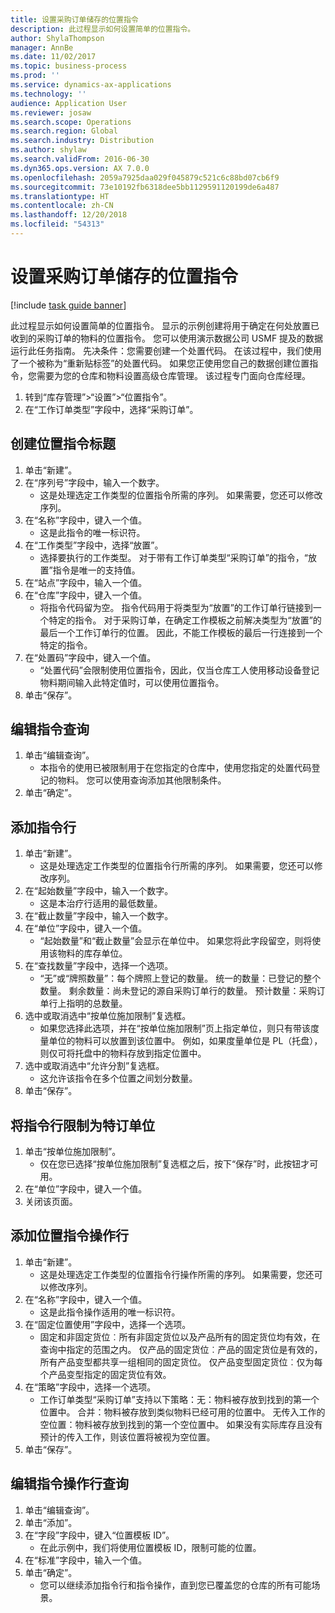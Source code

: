 ```yaml
---
title: 设置采购订单储存的位置指令
description: 此过程显示如何设置简单的位置指令。
author: ShylaThompson
manager: AnnBe
ms.date: 11/02/2017
ms.topic: business-process
ms.prod: ''
ms.service: dynamics-ax-applications
ms.technology: ''
audience: Application User
ms.reviewer: josaw
ms.search.scope: Operations
ms.search.region: Global
ms.search.industry: Distribution
ms.author: shylaw
ms.search.validFrom: 2016-06-30
ms.dyn365.ops.version: AX 7.0.0
ms.openlocfilehash: 2059a7925daa029f045879c521c6c88bd07cb6f9
ms.sourcegitcommit: 73e10192fb6318dee5bb1129591120199de6a487
ms.translationtype: HT
ms.contentlocale: zh-CN
ms.lasthandoff: 12/20/2018
ms.locfileid: "54313"
---
```

# <a name="set-up-a-location-directive-for-purchase-order-put-away"></a>设置采购订单储存的位置指令

[!include [task guide banner](../../includes/task-guide-banner.md)]

此过程显示如何设置简单的位置指令。 显示的示例创建将用于确定在何处放置已收到的采购订单的物料的位置指令。 您可以使用演示数据公司 USMF 提及的数据运行此任务指南。 先决条件：您需要创建一个处置代码。 在该过程中，我们使用了一个被称为“重新贴标签”的处置代码。 如果您正使用您自己的数据创建位置指令，您需要为您的仓库和物料设置高级仓库管理。  该过程专门面向仓库经理。

1. 转到“库存管理”>“设置”>“位置指令”。
2. 在“工作订单类型”字段中，选择“采购订单”。

## <a name="create-a-location-directive-header"></a>创建位置指令标题
1. 单击“新建”。
2. 在“序列号”字段中，输入一个数字。
    * 这是处理选定工作类型的位置指令所需的序列。 如果需要，您还可以修改序列。  
3. 在“名称”字段中，键入一个值。
    * 这是此指令的唯一标识符。  
4. 在“工作类型”字段中，选择“放置”。
    * 选择要执行的工作类型。 对于带有工作订单类型“采购订单”的指令，“放置”指令是唯一的支持值。  
5. 在“站点”字段中，输入一个值。
6. 在“仓库”字段中，键入一个值。
    * 将指令代码留为空。  指令代码用于将类型为“放置”的工作订单行链接到一个特定的指令。 对于采购订单，在确定工作模板之前解决类型为“放置”的最后一个工作订单行的位置。 因此，不能工作模板的最后一行连接到一个特定的指令。   
7. 在“处置码”字段中，键入一个值。
    * “处置代码”会限制使用位置指令，因此，仅当仓库工人使用移动设备登记物料期间输入此特定值时，可以使用位置指令。  
8. 单击“保存”。

## <a name="edit-the-query-for-directive"></a>编辑指令查询
1. 单击“编辑查询”。
    * 本指令的使用已被限制用于在您指定的仓库中，使用您指定的处置代码登记的物料。 您可以使用查询添加其他限制条件。  
2. 单击“确定”。

## <a name="add-directive-lines"></a>添加指令行
1. 单击“新建”。
    * 这是处理选定工作类型的位置指令行所需的序列。 如果需要，您还可以修改序列。  
2. 在“起始数量”字段中，输入一个数字。
    * 这是本治疗行适用的最低数量。  
3. 在“截止数量”字段中，输入一个数字。
4. 在“单位”字段中，键入一个值。
    * “起始数量”和“截止数量”会显示在单位中。 如果您将此字段留空，则将使用该物料的库存单位。  
5. 在“查找数量”字段中，选择一个选项。
    * “无”或“牌照数量”：每个牌照上登记的数量。 统一的数量：已登记的整个数量。 剩余数量：尚未登记的源自采购订单行的数量。 预计数量：采购订单行上指明的总数量。  
6. 选中或取消选中“按单位施加限制”复选框。
    * 如果您选择此选项，并在“按单位施加限制”页上指定单位，则只有带该度量单位的物料可以放置到该位置中。 例如，如果度量单位是 PL（托盘），则仅可将托盘中的物料存放到指定位置中。  
7. 选中或取消选中“允许分割”复选框。
    * 这允许该指令在多个位置之间划分数量。  
8. 单击“保存”。

## <a name="restrict-the-directive-line-to-a-specific-unit"></a>将指令行限制为特订单位
1. 单击“按单位施加限制”。
    * 仅在您已选择“按单位施加限制”复选框之后，按下“保存”时，此按钮才可用。  
2. 在“单位”字段中，键入一个值。
3. 关闭该页面。

## <a name="add-a-location-directive-action-line"></a>添加位置指令操作行
1. 单击“新建”。
    * 这是处理选定工作类型的位置指令行操作所需的序列。 如果需要，您还可以修改序列。  
2. 在“名称”字段中，键入一个值。
    * 这是此指令操作适用的唯一标识符。  
3. 在“固定位置使用”字段中，选择一个选项。
    * 固定和非固定货位︰所有非固定货位以及产品所有的固定货位均有效，在查询中指定的范围之内。  仅产品的固定货位︰产品的固定货位是有效的，所有产品变型都共享一组相同的固定货位。 仅产品变型固定货位︰仅为每个产品变型指定的固定货位有效。  
4. 在“策略”字段中，选择一个选项。
    * 工作订单类型“采购订单”支持以下策略：无：物料被存放到找到的第一个位置中。 合并：物料被存放到类似物料已经可用的位置中。 无传入工作的空位置：物料被存放到找到的第一个空位置中。 如果没有实际库存且没有预计的传入工作，则该位置将被视为空位置。  
5. 单击“保存”。

## <a name="edit-the-query-for-directive-action-line"></a>编辑指令操作行查询
1. 单击“编辑查询”。
2. 单击“添加”。
3. 在“字段”字段中，键入“位置模板 ID”。
    * 在此示例中，我们将使用位置模板 ID，限制可能的位置。  
4. 在“标准”字段中，输入一个值。
5. 单击“确定”。
    * 您可以继续添加指令行和指令操作，直到您已覆盖您的仓库的所有可能场景。  

